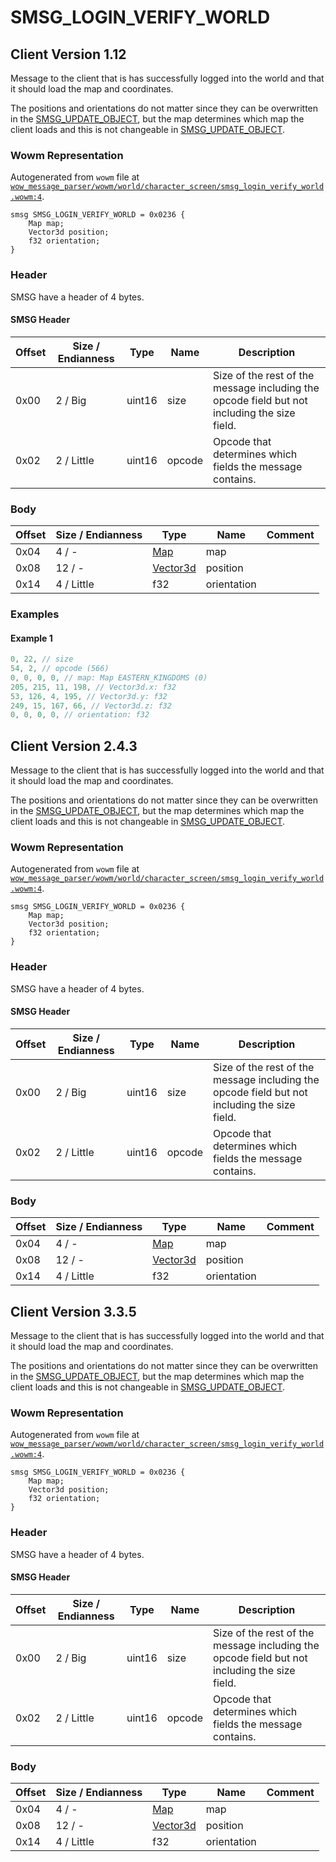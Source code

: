 # SMSG_LOGIN_VERIFY_WORLD

## Client Version 1.12

Message to the client that is has successfully logged into the world and that it should load the map and coordinates.

The positions and orientations do not matter since they can be overwritten in the [SMSG_UPDATE_OBJECT](./smsg_update_object.md), but the map determines which map the client loads and this is not changeable in [SMSG_UPDATE_OBJECT](./smsg_update_object.md).

### Wowm Representation

Autogenerated from `wowm` file at [`wow_message_parser/wowm/world/character_screen/smsg_login_verify_world.wowm:4`](https://github.com/gtker/wow_messages/tree/main/wow_message_parser/wowm/world/character_screen/smsg_login_verify_world.wowm#L4).
```rust,ignore
smsg SMSG_LOGIN_VERIFY_WORLD = 0x0236 {
    Map map;
    Vector3d position;
    f32 orientation;
}
```
### Header

SMSG have a header of 4 bytes.

#### SMSG Header

| Offset | Size / Endianness | Type   | Name   | Description |
| ------ | ----------------- | ------ | ------ | ----------- |
| 0x00   | 2 / Big           | uint16 | size   | Size of the rest of the message including the opcode field but not including the size field.|
| 0x02   | 2 / Little        | uint16 | opcode | Opcode that determines which fields the message contains.|

### Body

| Offset | Size / Endianness | Type | Name | Comment |
| ------ | ----------------- | ---- | ---- | ------- |
| 0x04 | 4 / - | [Map](map.md) | map |  |
| 0x08 | 12 / - | [Vector3d](vector3d.md) | position |  |
| 0x14 | 4 / Little | f32 | orientation |  |

### Examples

#### Example 1

```c
0, 22, // size
54, 2, // opcode (566)
0, 0, 0, 0, // map: Map EASTERN_KINGDOMS (0)
205, 215, 11, 198, // Vector3d.x: f32
53, 126, 4, 195, // Vector3d.y: f32
249, 15, 167, 66, // Vector3d.z: f32
0, 0, 0, 0, // orientation: f32
```
## Client Version 2.4.3

Message to the client that is has successfully logged into the world and that it should load the map and coordinates.

The positions and orientations do not matter since they can be overwritten in the [SMSG_UPDATE_OBJECT](./smsg_update_object.md), but the map determines which map the client loads and this is not changeable in [SMSG_UPDATE_OBJECT](./smsg_update_object.md).

### Wowm Representation

Autogenerated from `wowm` file at [`wow_message_parser/wowm/world/character_screen/smsg_login_verify_world.wowm:4`](https://github.com/gtker/wow_messages/tree/main/wow_message_parser/wowm/world/character_screen/smsg_login_verify_world.wowm#L4).
```rust,ignore
smsg SMSG_LOGIN_VERIFY_WORLD = 0x0236 {
    Map map;
    Vector3d position;
    f32 orientation;
}
```
### Header

SMSG have a header of 4 bytes.

#### SMSG Header

| Offset | Size / Endianness | Type   | Name   | Description |
| ------ | ----------------- | ------ | ------ | ----------- |
| 0x00   | 2 / Big           | uint16 | size   | Size of the rest of the message including the opcode field but not including the size field.|
| 0x02   | 2 / Little        | uint16 | opcode | Opcode that determines which fields the message contains.|

### Body

| Offset | Size / Endianness | Type | Name | Comment |
| ------ | ----------------- | ---- | ---- | ------- |
| 0x04 | 4 / - | [Map](map.md) | map |  |
| 0x08 | 12 / - | [Vector3d](vector3d.md) | position |  |
| 0x14 | 4 / Little | f32 | orientation |  |

## Client Version 3.3.5

Message to the client that is has successfully logged into the world and that it should load the map and coordinates.

The positions and orientations do not matter since they can be overwritten in the [SMSG_UPDATE_OBJECT](./smsg_update_object.md), but the map determines which map the client loads and this is not changeable in [SMSG_UPDATE_OBJECT](./smsg_update_object.md).

### Wowm Representation

Autogenerated from `wowm` file at [`wow_message_parser/wowm/world/character_screen/smsg_login_verify_world.wowm:4`](https://github.com/gtker/wow_messages/tree/main/wow_message_parser/wowm/world/character_screen/smsg_login_verify_world.wowm#L4).
```rust,ignore
smsg SMSG_LOGIN_VERIFY_WORLD = 0x0236 {
    Map map;
    Vector3d position;
    f32 orientation;
}
```
### Header

SMSG have a header of 4 bytes.

#### SMSG Header

| Offset | Size / Endianness | Type   | Name   | Description |
| ------ | ----------------- | ------ | ------ | ----------- |
| 0x00   | 2 / Big           | uint16 | size   | Size of the rest of the message including the opcode field but not including the size field.|
| 0x02   | 2 / Little        | uint16 | opcode | Opcode that determines which fields the message contains.|

### Body

| Offset | Size / Endianness | Type | Name | Comment |
| ------ | ----------------- | ---- | ---- | ------- |
| 0x04 | 4 / - | [Map](map.md) | map |  |
| 0x08 | 12 / - | [Vector3d](vector3d.md) | position |  |
| 0x14 | 4 / Little | f32 | orientation |  |

